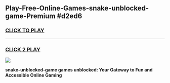 
## Play-Free-Online-Games-snake-unblocked-game-Premium #d2ed6
<h3>
<a href="https://premium.freeplayer.one?title=snake-unblocked-game&ref=8M">CLICK TO PLAY</a></h3>
<hr>

<h3>
<a href="https://premium.freeplayer.one?title=snake-unblocked-game&ref=8M">CLICK 2 PLAY</a>
  
</h3>

<a href="https://premium.freeplayer.one?title=snake-unblocked-game&ref=8M"><img src="https://clearcache.store/games.png"></a>


**snake-unblocked-game games unblocked: Your Gateway to Fun and Accessible Online Gaming**
